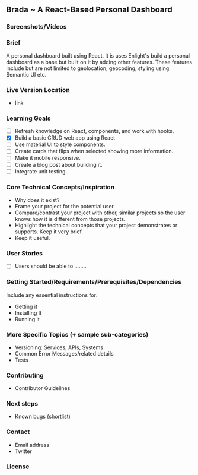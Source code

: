 
## Brada ~ A React-Based Personal Dashboard

### Screenshots/Videos


### Brief 
A personal dashboard  built using React. It is uses Enlight's build a personal dashboard as a base but built on it by adding other features.
These features include but are not limited to geolocation, geocoding, styling using Semantic UI etc. 

### Live Version Location
- link 

### Learning Goals
- [ ] Refresh knowledge on React, components, and work with hooks.
- [x] Build a basic CRUD web app using React
- [ ] Use material UI to style components.
- [ ] Create cards that flips when selected showing more information. 
- [ ] Make it mobile responsive. 
- [ ] Create a blog post about building it.
- [ ] Integrate  unit testing.

### Core Technical Concepts/Inspiration
- Why does it exist?
- Frame your project for the potential user. 
- Compare/contrast your project with other, similar projects so the user knows how it is different from those projects.
- Highlight the technical concepts that your project demonstrates or supports. Keep it very brief.
- Keep it useful.

### User Stories
- [ ] Users should be able to ........ 

### Getting Started/Requirements/Prerequisites/Dependencies
Include any essential instructions for:
- Getting it
- Installing It
- Running it

### More Specific Topics (+ sample sub-categories)
- Versioning: Services, APIs, Systems
- Common Error Messages/related details
- Tests

### Contributing
- Contributor Guidelines

### Next steps
- Known bugs (shortlist)

### Contact
- Email address
- Twitter

### License
